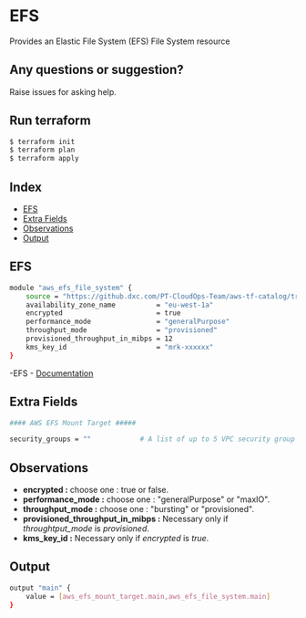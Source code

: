 # EFS

Provides an Elastic File System (EFS) File System resource

## Any questions or suggestion?

Raise issues for asking help.

## Run terraform

```bash
$ terraform init
$ terraform plan
$ terraform apply

```
## Index

- [EFS](#efs)
- [Extra Fields](#extra_fields)
- [Observations](#observations)
- [Output](#output)

## EFS<a name="efs"></a>

```bash
module "aws_efs_file_system" {
    source = "https://github.dxc.com/PT-CloudOps-Team/aws-tf-catalog/tree/main/terraform-aws-efs"
    availability_zone_name          = "eu-west-1a"
    encrypted                       = true
    performance_mode                = "generalPurpose"
    throughput_mode                 = "provisioned"
    provisioned_throughput_in_mibps = 12
    kms_key_id                      = "mrk-xxxxxx"
}
```
-EFS - [Documentation](https://aws.amazon.com/efs/)<br>


## Extra Fields <a name="extra_fields"></a>
``` bash
#### AWS EFS Mount Target #####

security_groups = ""            # A list of up to 5 VPC security group IDs (that must be for the same VPC as subnet specified)

```

## Observations <a name="observations"></a>

- **encrypted :**  choose one : true or false.
- **performance_mode :**  choose one : "generalPurpose" or "maxIO".
- **throughput_mode :** choose one : "bursting" or "provisioned".
- **provisioned_throughput_in_mibps :** Necessary only if *throughtput_mode* is *provisioned*.
- **kms_key_id :** Necessary only if *encrypted* is *true*.

## Output<a name="output"></a>

```bash
output "main" {
    value = [aws_efs_mount_target.main,aws_efs_file_system.main]
}
```